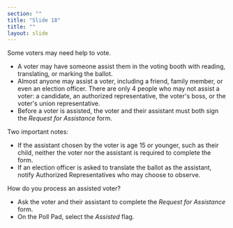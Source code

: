 ```yaml
---
section: ""
title: "Slide 18"
title: ""
layout: slide
---
```


Some voters may need help to vote.

- A voter may have someone assist them in the voting booth with reading, translating, or marking the ballot.
- Almost anyone may assist a voter, including a friend, family member, or even an election officer. There are only 4 people who may not assist a voter: a candidate, an authorized representative, the voter's boss, or the voter's union representative.
- Before a voter is assisted, the voter and their assistant must both sign the _Request for Assistance_ form.

Two important notes:

- If the assistant chosen by the voter is age 15 or younger, such as their child, neither the voter nor the assistant is required to complete the form.
- If an election officer is asked to translate the ballot as the assistant, notify Authorized Representatives who may choose to observe.

How do you process an assisted voter?

- Ask the voter and their assistant to complete the _Request for Assistance_ form.
- On the Poll Pad, select the _Assisted_ flag.

